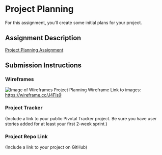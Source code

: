 # Project Planning
For this assignment, you'll create some initial plans for your project.

## Assignment Description
[Project Planning Assignment](https://education.launchcode.org/liftoff/assignments/planning/)

## Submission Instructions

### Wireframes

![Image of Wireframes](https://media.balsamiq.com/img/examples/mytunez-sketch.png)
Project Planning Wireframe Link to images: https://wireframe.cc/J4Fis9

### Project Tracker

(Include a link to your public Pivotal Tracker project. Be sure you have user stories added for at least your first 2-week sprint.)

### Project Repo Link

(Include a link to your project on GitHub)
